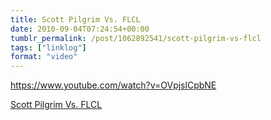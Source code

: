 ```yaml
---
title: Scott Pilgrim Vs. FLCL
date: 2010-09-04T07:24:54+00:00
tumblr_permalink: /post/1062892541/scott-pilgrim-vs-flcl
tags: ["linklog"]
format: "video"
---
```


https://www.youtube.com/watch?v=OVpjslCpbNE

[Scott Pilgrim Vs. FLCL][1]

[1]: https://www.youtube.com/watch?v=OVpjslCpbNE
